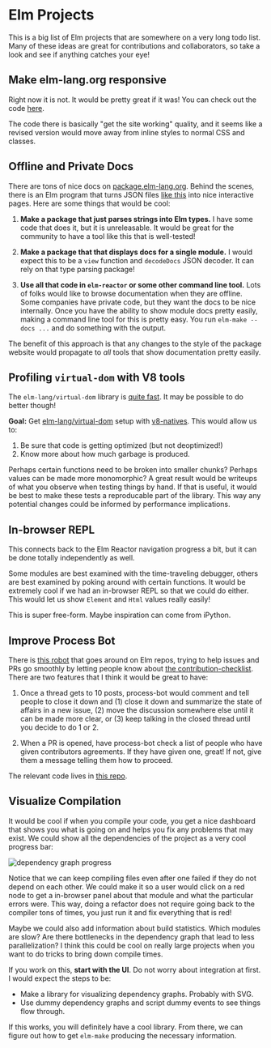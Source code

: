 # Elm Projects

This is a big list of Elm projects that are somewhere on a very long todo list.
Many of these ideas are great for contributions and collaborators, so take a
look and see if anything catches your eye!


## Make elm-lang.org responsive

Right now it is not. It would be pretty great if it was! You can check out the code [here](https://github.com/elm-lang/elm-lang.org/).

The code there is basically "get the site working" quality, and it seems like a revised version would move away from inline styles to normal CSS and classes.


## Offline and Private Docs

There are tons of nice docs on [package.elm-lang.org](http://package.elm-lang.org/). Behind the scenes, there is an Elm program that turns JSON files [like this](http://package.elm-lang.org/packages/elm-lang/core/4.0.5/documentation.json) into nice interactive pages. Here are some things that would be cool:

  1. **Make a package that just parses strings into Elm types.** I have some code that does it, but it is unreleasable. It would be great for the community to have a tool like this that is well-tested!
  
  2. **Make a package that that displays docs for a single module.** I would expect this to be a `view` function and `decodeDocs` JSON decoder. It can rely on that type parsing package!

  3. **Use all that code in `elm-reactor` or some other command line tool.** Lots of folks would like to browse documentation when they are offline. Some companies have private code, but they want the docs to be nice internally. Once you have the ability to show module docs pretty easily, making a command line tool for this is pretty easy. You run `elm-make --docs ...` and do something with the output.

The benefit of this approach is that any changes to the style of the package website would propagate to *all* tools that show documentation pretty easily.


## Profiling `virtual-dom` with V8 tools

The `elm-lang/virtual-dom` library is [quite fast](http://elm-lang.org/blog/blazing-fast-html-round-two). It may be possible to do better though!

**Goal:** Get [elm-lang/virtual-dom](https://github.com/elm-lang/virtual-dom/) setup with [v8-natives](https://www.npmjs.com/package/v8-natives). This would allow us to:

  1. Be sure that code is getting optimized (but not deoptimized!)
  2. Know more about how much garbage is produced.
  
Perhaps certain functions need to be broken into smaller chunks? Perhaps values can be made more monomorphic? A great result would be writeups of what you observe when testing things by hand. If that is useful, it would be best to make these tests a reproducable part of the library. This way any potential changes could be informed by performance implications.


## In-browser REPL

This connects back to the Elm Reactor navigation progress a bit, but it can be done totally independently as well.

Some modules are best examined with the time-traveling debugger, others are best examined by poking around with certain functions. It would be extremely cool if we had an in-browser REPL so that we could do either. This would let us show `Element` and `Html` values really easily!

This is super free-form. Maybe inspiration can come from iPython.


## Improve Process Bot

There is [this robot](https://github.com/process-bot/) that goes around on Elm repos, trying to help issues and PRs go smoothly by letting people know about [the contribution-checklist](https://github.com/process-bot/contribution-checklist). There are two features that I think it would be great to have:

  1. Once a thread gets to 10 posts, process-bot would comment and tell people to close it down and (1) close it down and summarize the state of affairs in a new issue, (2) move the discussion somewhere else until it can be made more clear, or (3) keep talking in the closed thread until you decide to do 1 or 2.
  
  2. When a PR is opened, have process-bot check a list of people who have given contributors agreements. If they have given one, great! If not, give them a message telling them how to proceed.

The relevant code lives in [this repo](https://github.com/process-bot/contribution-checklist).


## Visualize Compilation

It would be cool if when you compile your code, you get a nice dashboard that shows you what is going on and helps you fix any problems that may exist. We could show all the dependencies of the project as a very cool progress bar:

![dependency graph progress](https://raw.githubusercontent.com/elm-lang/projects/master/compiler-progress-visualization/mock.gif)

Notice that we can keep compiling files even after one failed if they do not depend on each other. We could make it so a user would click on a red node to get a in-browser panel about that module and what the particular errors were. This way, doing a refactor does not require going back to the compiler tons of times, you just run it and fix everything that is red!

Maybe we could also add information about build statistics. Which modules are slow? Are there bottlenecks in the dependency graph that lead to less parallelization? I think this could be cool on really large projects when you want to do tricks to bring down compile times.

If you work on this, **start with the UI**. Do not worry about integration at first. I would expect the steps to be:

  - Make a library for visualizing dependency graphs. Probably with SVG.
  - Use dummy dependency graphs and script dummy events to see things flow through.

If this works, you will definitely have a cool library. From there, we can figure out how to get `elm-make` producing the necessary information.
